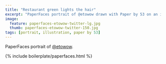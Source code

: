 ```yaml
---
title: "Restaurant green lights the hair"
excerpt: "PaperFaces portrait of @etowow drawn with Paper by 53 on an iPad."
image: 
  feature: paperfaces-etowow-twitter-lg.jpg
  thumb: paperfaces-etowow-twitter-150.jpg
tags: [portrait, illustration, paper by 53]
---
```


PaperFaces portrait of [@etowow](http://twitter.com/etowow).

{% include boilerplate/paperfaces.html %}